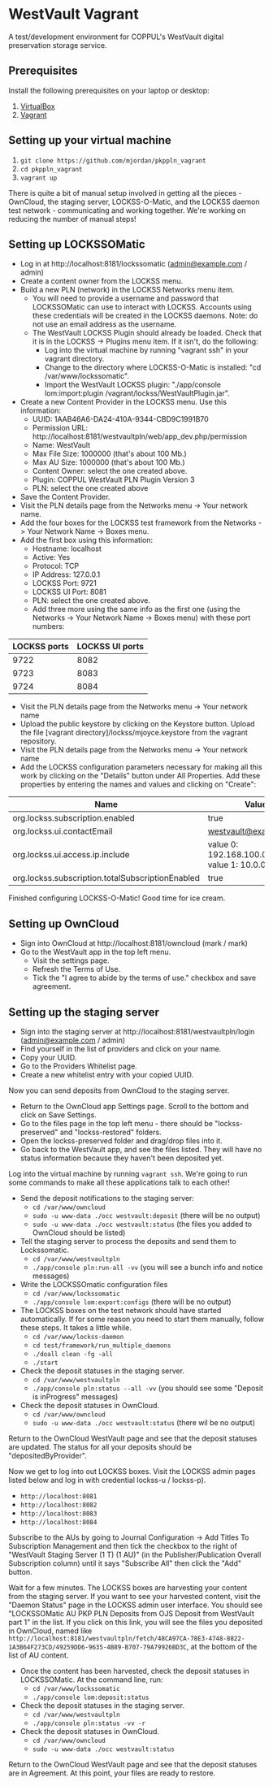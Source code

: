 # WestVault Vagrant

A test/development environment for COPPUL's WestVault digital preservation storage service.

## Prerequisites

Install the following prerequisites on your laptop or desktop:

1. [VirtualBox](https://www.virtualbox.org/)
2. [Vagrant](http://www.vagrantup.com/)

## Setting up your virtual machine

1. `git clone https://github.com/mjordan/pkppln_vagrant`
2. `cd pkppln_vagrant`
3. `vagrant up`

There is quite a bit of manual setup involved in getting all the pieces - OwnCloud, the staging server, LOCKSS-O-Matic, and the LOCKSS daemon test network - communicating and working together. We're working on reducing the number of manual steps!

## Setting up LOCKSSOMatic

* Log in at http://localhost:8181/lockssomatic (admin@example.com / admin)
* Create a content owner from the LOCKSS menu.
* Build a new PLN (network) in the LOCKSS Networks menu item.
  * You will need to provide a username and password that LOCKSSOMatic can use to interact with LOCKSS. Accounts using these credentials will be created in the LOCKSS daemons. Note: do not use an email address as the username.
  * The WestVault LOCKSS Plugin should already be loaded. Check that it is in the LOCKSS -> Plugins menu item. If it isn't, do the following:
    * Log into the virtual machine by running "vagrant ssh" in your vagrant directory.
    * Change to the directory where LOCKSS-O-Matic is installed: "cd /var/www/lockssomatic".
    * Import the WestVault LOCKSS plugin: "./app/console lom:import:plugin /vagrant/lockss/WestVaultPlugin.jar".
* Create a new Content Provider in the LOCKSS menu. Use this information:
  * UUID: 1AAB46A6-DA24-410A-9344-CBD9C1991B70
  * Permission URL: http://localhost:8181/westvaultpln/web/app_dev.php/permission
  * Name: WestVault
  * Max File Size: 1000000 (that's about 100 Mb.)
  * Max AU Size: 1000000 (that's about 100 Mb.)
  * Content Owner: select the one created above.
  * Plugin: COPPUL WestVault PLN Plugin Version 3
  * PLN: select the one created above
* Save the Content Provider.
* Visit the PLN details page from the Networks menu -> Your network name.
* Add the four boxes for the LOCKSS test framework from the Networks -> Your Network Name -> Boxes menu.
* Add the first box using this information:
  * Hostname: localhost
  * Active: Yes
  * Protocol: TCP
  * IP Address: 127.0.0.1
  * LOCKSS Port: 9721
  * LOCKSS UI Port: 8081
  * PLN: select the one created above.
  * Add three more using the same info as the first one (using the Networks -> Your Network Name -> Boxes menu) with these port numbers:

LOCKSS ports | LOCKSS UI ports
--- | ---
9722 | 8082
9723 | 8083
9724 | 8084

* Visit the PLN details page from the Networks menu -> Your network name
* Upload the public keystore by clicking on the Keystore button. Upload the file [vagrant directory]/lockss/mjoyce.keystore from the vagrant repository.
* Visit the PLN details page from the Networks menu -> Your network name
* Add the LOCKSS configuration parameters necessary for making all this work by clicking on the "Details" button under All Properties. Add these properties by entering the names and values and clicking on "Create":

Name | Value
--- | ---
org.lockss.subscription.enabled | true
org.lockss.ui.contactEmail | westvault@example.com
org.lockss.ui.access.ip.include | value 0: 192.168.100.0.24, value 1: 10.0.0.0/8
org.lockss.subscription.totalSubscriptionEnabled | true


Finished configuring LOCKSS-O-Matic! Good time for ice cream.

## Setting up OwnCloud

* Sign into OwnCloud at http://localhost:8181/owncloud (mark / mark)
* Go to the WestVault app in the top left menu.
  * Visit the settings page.
  * Refresh the Terms of Use.
  * Tick the "I agree to abide by the terms of use." checkbox and save agreement.

## Setting up the staging server

* Sign into the staging server at http://localhost:8181/westvaultpln/login (admin@example.com / admin)
* Find yourself in the list of providers and click on your name.
* Copy your UUID.
* Go to the Providers Whitelist page.
* Create a new whitelist entry with your copied UUID.

Now you can send deposits from OwnCloud to the staging server.

* Return to the OwnCloud app Settings page. Scroll to the bottom and click on Save Settings.
* Go to the files page in the top left menu - there should be "lockss-preserved" and "lockss-restored" folders.
* Open the lockss-preserved folder and drag/drop files into it.
* Go back to the WestVault app, and see the files listed. They will have no status information because they haven't been deposited yet.

Log into the virtual machine by running `vagrant ssh`. We're going to run some commands to make all these applications talk to each other!

* Send the deposit notifications to the staging server:
  * `cd /var/www/owncloud`
  * `sudo -u www-data ./occ westvault:deposit` (there will be no output)
  * `sudo -u www-data ./occ westvault:status` (the files you added to OwnCloud should be listed)
* Tell the staging server to process the deposits and send them to Lockssomatic.
  * `cd /var/www/westvaultpln`
  * `./app/console pln:run-all -vv` (you will see a bunch info and notice messages)
* Write the LOCKSSOmatic configuration files
  * `cd /var/www/lockssomatic`
  * `./app/console lom:export:configs` (there will be no output)
* The LOCKSS boxes on the test network should have started automatically. If for some reason you need to start them manually, follow these steps. It takes a little while.
  * `cd /var/www/lockss-daemon`
  * `cd test/framework/run_multiple_daemons`
  * `./doall clean -fg -all`
  * `./start`
* Check the deposit statuses in the staging server.
  * `cd /var/www/westvaultpln`
  * `./app/console pln:status --all -vv` (you should see some "Deposit is inProgress" messages)
* Check the deposit statuses in OwnCloud.
  * `cd /var/www/owncloud`
  * `sudo -u www-data ./occ westvault:status` (there wil be no output)

Return to the OwnCloud WestVault page and see that the deposit statuses are updated. The status for all your deposits should be "depositedByProvider".

Now we get to log into out LOCKSS boxes. Visit the LOCKSS admin pages listed below and log in with credential lockss-u / lockss-p).

* `http://localhost:8081`
* `http://localhost:8082`
* `http://localhost:8083`
* `http://localhost:8084`

Subscribe to the AUs by going to Journal Configuration -> Add Titles To Subscription Management and then tick the checkbox to the right of "WestVault Staging Server (1 T) (1 AU)" (in the Publisher/Publication Overall Subscription column) until it says "Subscribe All" then click the "Add" button.

Wait for a few minutes. The LOCKSS boxes are harvesting your content from the staging server. If you want to see your harvested content, visit the "Daemon Status" page in the LOCKSS admin user interface. You should see "LOCKSSOMatic AU PKP PLN Deposits from OJS Deposit from WestVault part 1" in the list. If you click on this link, you will see the files you deposited in OwnCloud, named like `http://localhost:8181/westvaultpln/fetch/48CA97CA-78E3-4748-8822-1A3B64F273CD/49259DD6-9635-4B89-B707-79A79926BD3C`, at the bottom of the list of AU content.

* Once the content has been harvested, check the deposit statuses in LOCKSSOMatic. At the command line, run:
  * `cd /var/www/lockssomatic`
  * `./app/console lom:deposit:status`
* Check the deposit statuses in the staging server.
  * `cd /var/www/westvaultpln`
  * `./app/console pln:status -vv -r`
* Check the deposit statuses in OwnCloud.
  * `cd /var/www/owncloud`
  * `sudo -u www-data ./occ westvault:status`

Return to the OwnCloud WestVault page and see that the deposit statuses are in Agreement. At this point, your files are ready to restore.
